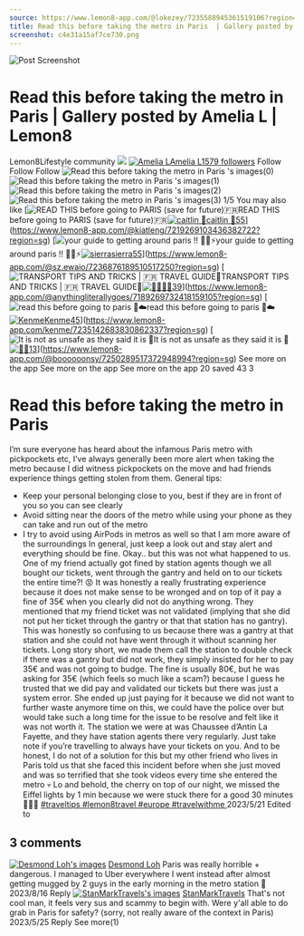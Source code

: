 ```yaml
---
source: https://www.lemon8-app.com/@lokezey/7235588945361519106?region=sg
title: Read this before taking the metro in Paris  | Gallery posted by Amelia L | Lemon8
screenshot: c4e31a15af7ce730.png
---
```



![Post Screenshot](c4e31a15af7ce730.png)
# Read this before taking the metro in Paris  | Gallery posted by Amelia L | Lemon8
[](https://www.lemon8-app.com/feed/foryou?region=sg)
Lemon8Lifestyle community
[](https://www.lemon8-app.com/search/sug?region=sg)![](https://lemon8.onelink.me/FMQw?pid=website_direct&af_force_dp=false&af_dp=snssdk2657%3A%2F%2Farticle_detail_page%3Fgroup_id%3D7235588945361519106%26pid%3Dwebsite_direct&retargeting=true&ab_version=73512074&af_web_dp=https%3A%2F%2Fplay.google.com%2Fstore%2Fapps%2Fdetails%3Fid%3Dcom.bd.nproject&amp_extra=%7B%22seo_page_id%22%3A%22242935966163197531%22%2C%22traffic_type%22%3A%22website_direct%22%2C%22web_id%22%3A%227481733190475236882%22%2C%22enter_position%22%3A%22smart_banner%22%2C%22enter_page_id%22%3A%227235588945361519106%22%2C%22enter_page_type%22%3A%22article%22%7D)
[![Amelia L](https://p16-lemon8-sign-sg.tiktokcdn.com/user-avatar-alisg/aee11a3228334230892c8cde1c35ced2~tplv-sdweummd6v-shrink:120:0:q75.webp?lk3s=66c60501&source=feed_user&x-expires=1744588800&x-signature=ShDkD%2F5LL6t9VgFnQ0DYGkh4uGc%3D)](https://www.lemon8-app.com/@lokezey?region=sg)[Amelia L1579 followers](https://www.lemon8-app.com/@lokezey?region=sg)
Follow
Follow
Follow
![Read this before taking the metro in Paris 's images\(0\)](https://p16-lemon8-sign-sg.tiktokcdn.com/tos-alisg-v-a3e477-sg/96625b02f2d64f8e95575ac4c9f3d076~tplv-sdweummd6v-wap-logo-v1:QGxva2V6ZXk=:1080:0.webp?lk3s=66c60501&source=wap_large_logo_image&x-expires=1744588800&x-signature=KYGsRZikhTQJHbaWofvltRMlZAQ%3D)
![Read this before taking the metro in Paris 's images\(1\)](https://p16-lemon8-sign-sg.tiktokcdn.com/tos-alisg-v-a3e477-sg/b0cd6e51eaa84479940948c3fdae5781~tplv-sdweummd6v-wap-logo-v1:QGxva2V6ZXk=:1080:0.webp?lk3s=66c60501&source=wap_large_logo_image&x-expires=1744588800&x-signature=njqnBzDi3iUHNnv4dm9iHVJ3wYE%3D)
![Read this before taking the metro in Paris 's images\(2\)](https://p16-lemon8-sign-sg.tiktokcdn.com/tos-alisg-v-a3e477-sg/c393d4bda52a4a2c87f9756d60e09aa3~tplv-sdweummd6v-wap-logo-v1:QGxva2V6ZXk=:1080:0.webp?lk3s=66c60501&source=wap_large_logo_image&x-expires=1744588800&x-signature=f1LvDlQrmEJiUgVKsImV6YJdEKQ%3D)
![Read this before taking the metro in Paris 's images\(3\)](https://p16-lemon8-sign-sg.tiktokcdn.com/tos-alisg-v-a3e477-sg/38d0e935646244059e9f4077d178923c~tplv-sdweummd6v-wap-logo-v1:QGxva2V6ZXk=:1080:0.webp?lk3s=66c60501&source=wap_large_logo_image&x-expires=1744588800&x-signature=XbuWGdp2stIE6mCJbo6UPcidHyM%3D)
1/5
You may also like
[![READ THIS before going to PARIS \(save for future\)🇫🇷](https://p16-lemon8-sign-sg.tiktokcdn.com/tos-alisg-v-a3e477-sg/a7c5e4c208d94e2c96ea2719f7b955e3~tplv-sdweummd6v-shrink:640:0:q50.webp?lk3s=66c60501&source=seo_middle_feed_list&x-expires=1773532800&x-signature=WNswsv513HkfWOWaUiPP9imq8pg%3D)READ THIS before going to PARIS (save for future)🇫🇷[![caitlin 🐙](https://p16-lemon8-sign-sg.tiktokcdn.com/user-avatar-alisg/59533139d2835679f1852473682a10a3~tplv-sdweummd6v-shrink:120:0:q75.jpeg?lk3s=66c60501&source=feed_user&x-expires=1744588800&x-signature=ougrFZ6ROC%2Bzycj4Y5uNFnSNkPU%3D)caitlin 🐙55](https://www.lemon8-app.com/@kiatleng?region=sg)](https://www.lemon8-app.com/@kiatleng/7219269103436382722?region=sg)
[![your guide to getting around paris !! 😬🚌⚡️](https://p16-lemon8-sign-sg.tiktokcdn.com/tos-alisg-v-a3e477-sg/23ec4d779cd149108bfb57a5d7bf2ff7~tplv-sdweummd6v-shrink:640:0:q50.webp?lk3s=66c60501&source=seo_middle_feed_list&x-expires=1773532800&x-signature=yip1Mb7uo3aDVsfUzWCG3VjFUDs%3D)your guide to getting around paris !! 😬🚌⚡️[![sierra](https://p16-lemon8-sign-sg.tiktokcdn.com/user-avatar-alisg/03565c5539d7a4b1282bdd3d11473819~tplv-sdweummd6v-shrink:120:0:q75.jpeg?lk3s=66c60501&source=feed_user&x-expires=1744588800&x-signature=RFpvw3371iuAj8Awxwob7R8dAy4%3D)sierra55](https://www.lemon8-app.com/@sz.ewaio?region=sg)](https://www.lemon8-app.com/@sz.ewaio/7236876189510517250?region=sg)
[![TRANSPORT TIPS AND TRICKS | 🇫🇷 TRAVEL GUIDE🥐](https://p16-lemon8-sign-sg.tiktokcdn.com/tos-alisg-v-a3e477-sg/6fbb0368d47b40e0aa61ebe6f0d5a186~tplv-sdweummd6v-shrink:640:0:q50.webp?lk3s=66c60501&source=seo_middle_feed_list&x-expires=1773532800&x-signature=dzQ6gRirkU0K%2FJ5xMPbBkxwOhVk%3D)TRANSPORT TIPS AND TRICKS | 🇫🇷 TRAVEL GUIDE🥐[![🤍🍋](https://p16-lemon8-sign-sg.tiktokcdn.com/user-avatar-alisg/7d9a151ddbcb8fd34dfa05cd675b7b93~tplv-sdweummd6v-shrink:120:0:q75.jpeg?lk3s=66c60501&source=feed_user&x-expires=1744588800&x-signature=%2B3fKsd5oO%2Fj%2FrdCchAK1tjuE%2FPo%3D)🤍🍋39](https://www.lemon8-app.com/@anythingliterallygoes?region=sg)](https://www.lemon8-app.com/@anythingliterallygoes/7189269732418159105?region=sg)
[![read this before going to paris 🧳☁️](https://p16-lemon8-sign-sg.tiktokcdn.com/tos-alisg-v-a3e477-sg/0887eb1fb43e43939e44f1fc283c2c5b~tplv-sdweummd6v-shrink:640:0:q50.webp?lk3s=66c60501&source=seo_middle_feed_list&x-expires=1773532800&x-signature=9WXUSsZuMooBMuTFh%2FM7Mk0Cgaw%3D)read this before going to paris 🧳☁️[![Kenme](https://p16-lemon8-sign-sg.tiktokcdn.com/user-avatar-alisg/7a07f6e810a49204b195f8c6cfc5bd1a~tplv-sdweummd6v-shrink:120:0:q75.jpeg?lk3s=66c60501&source=feed_user&x-expires=1744588800&x-signature=lOikPn3eelRT5%2FDFAAxLBM95jj0%3D)Kenme45](https://www.lemon8-app.com/kenme?region=sg)](https://www.lemon8-app.com/kenme/7235142683830862337?region=sg)
[![It is not as unsafe as they said it is 🥹](https://p16-lemon8-sign-sg.tiktokcdn.com/tos-alisg-v-a3e477-sg/o8gEPceJEGgnhy1sAAAbXfbr7ZD8eNDJAIOQi8~tplv-sdweummd6v-shrink:640:0:q50.webp?lk3s=66c60501&source=seo_middle_feed_list&x-expires=1773532800&x-signature=SeiJTW8LQcgfcfJnBZXBqfjVfL8%3D)It is not as unsafe as they said it is 🥹[![🌻](https://p16-lemon8-sign-sg.tiktokcdn.com/user-avatar-alisg/c4c27cc4524e8aa6b8264308dc9a0306~tplv-sdweummd6v-shrink:120:0:q75.jpeg?lk3s=66c60501&source=feed_user&x-expires=1744588800&x-signature=SU5nRKjbUr9I4dlgrNSlCuxlhOU%3D)🌻13](https://www.lemon8-app.com/@boooooonsy?region=sg)](https://www.lemon8-app.com/@boooooonsy/7250289517372948994?region=sg)
See more on the app
See more on the app
See more on the app
20 saved
43
3
# Read this before taking the metro in Paris 
I’m sure everyone has heard about the infamous Paris metro with pickpockets etc, I’ve always generally been more alert when taking the metro because I did witness pickpockets on the move and had friends experience things getting stolen from them.
General tips: 
- Keep your personal belonging close to you, best if they are in front of you so you can see clearly
- Avoid sitting near the doors of the metro while using your phone as they can take and run out of the metro
- I try to avoid using AirPods in metros as well so that I am more aware of the surroundings
In general, just keep a look out and stay alert and everything should be fine. 
Okay.. but this was not what happened to us. One of my friend actually got fined by station agents though we all bought our tickets, went through the gantry and held on to our tickets the entire time?! 😡 It was honestly a really frustrating experience because it does not make sense to be wronged and on top of it pay a fine of 35€ when you clearly did not do anything wrong. They mentioned that my friend ticket was not validated (implying that she did not put her ticket through the gantry or that that station has no gantry). This was honestly so confusing to us because there was a gantry at that station and she could not have went through it without scanning her tickets. Long story short, we made them call the station to double check if there was a gantry but did not work, they simply insisted for her to pay 35€ and was not going to budge. The fine is usually 80€, but he was asking for 35€ (which feels so much like a scam?) because I guess he trusted that we did pay and validated our tickets but there was just a system error. She ended up just paying for it because we did not want to further waste anymore time on this, we could have the police over but would take such a long time for the issue to be resolve and felt like it was not worth it.
The station we were at was Chaussee d’Antin La Fayette, and they have station agents there very regularly. Just take note if you’re travelling to always have your tickets on you. And to be honest, I do not of a solution for this but my other friend who lives in Paris told us that she faced this incident before when she just moved and was so terrified that she took videos every time she entered the metro 💀
Lo and behold, the cherry on top of our night, we missed the Eiffel lights by 1 min because we were stuck there for a good 30 minutes 🍒👍🏼
[#traveltips ](https://www.lemon8-app.com/topic/7195794094470250501?region=sg)[#lemon8travel ](https://www.lemon8-app.com/topic/7198471913272885253?region=sg)[#europe ](https://www.lemon8-app.com/topic/7198471913272852485?region=sg)[#travelwithme ](https://www.lemon8-app.com/topic/7208570568197619718?region=sg)
2023/5/21 Edited to
## 3 comments
[![Desmond Loh's images](https://p16-sign-sg.lemon8cdn.com/user-avatar-alisg/be3df7d521580519b1df8a912e36c67e~tplv-sdweummd6v-shrink:1200:0:q75.webp?lk3s=d32e6450&source=ui_avatar&x-expires=1744588800&x-signature=%2Bcm8SXP5%2Fc855NU17zUcKS7h5vg%3D)](https://www.lemon8-app.com/desmondloh15?region=sg)
[Desmond Loh](https://www.lemon8-app.com/desmondloh15?region=sg)
Paris was really horrible + dangerous. I managed to Uber everywhere I went instead after almost getting mugged by 2 guys in the early morning in the metro station 🫣
2023/8/16
Reply
[![StanMarkTravels's images](https://p16-sign-sg.lemon8cdn.com/tos-alisg-v-a3e477-sg/a2183501a28d4792b01477d38e5698d9~tplv-sdweummd6v-shrink:1200:0:q75.webp?lk3s=d32e6450&source=ui_avatar&x-expires=1744588800&x-signature=Q1boJge0n8m1PC2x6mNK2mwEoTA%3D)](https://www.lemon8-app.com/lemon2882861793?region=sg)
[StanMarkTravels](https://www.lemon8-app.com/lemon2882861793?region=sg)
That's not cool man, it feels very sus and scammy to begin with. Were y'all able to do grab in Paris for safety? (sorry, not really aware of the context in Paris)
2023/5/25
Reply
See more(1)
#